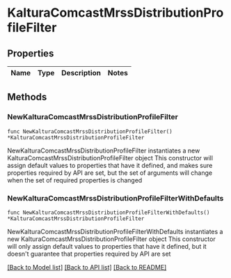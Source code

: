# KalturaComcastMrssDistributionProfileFilter

## Properties

Name | Type | Description | Notes
------------ | ------------- | ------------- | -------------

## Methods

### NewKalturaComcastMrssDistributionProfileFilter

`func NewKalturaComcastMrssDistributionProfileFilter() *KalturaComcastMrssDistributionProfileFilter`

NewKalturaComcastMrssDistributionProfileFilter instantiates a new KalturaComcastMrssDistributionProfileFilter object
This constructor will assign default values to properties that have it defined,
and makes sure properties required by API are set, but the set of arguments
will change when the set of required properties is changed

### NewKalturaComcastMrssDistributionProfileFilterWithDefaults

`func NewKalturaComcastMrssDistributionProfileFilterWithDefaults() *KalturaComcastMrssDistributionProfileFilter`

NewKalturaComcastMrssDistributionProfileFilterWithDefaults instantiates a new KalturaComcastMrssDistributionProfileFilter object
This constructor will only assign default values to properties that have it defined,
but it doesn't guarantee that properties required by API are set


[[Back to Model list]](../README.md#documentation-for-models) [[Back to API list]](../README.md#documentation-for-api-endpoints) [[Back to README]](../README.md)


